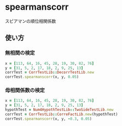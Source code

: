 spearmanscorr
=============
スピアマンの順位相関係数

## 使い方
### 無相関の検定

```ruby
x = [113, 64, 16, 45, 28, 19, 30, 82, 76]
y = [31, 5, 2, 17, 18, 2, 9, 25, 13]
corrTest = CorrTestLib::DecorrTestLib.new
corrTest.spearmanscorr(x, y, 0.05)
```

### 母相関係数の検定

```ruby
x = [113, 64, 16, 45, 28, 19, 30, 82, 76]
y = [31, 5, 2, 17, 18, 2, 9, 25, 13]
hypothTest = Num4HypothTestLib::TwoSideTestLib.new
corrTest = CorrTestLib::CorreFactLib.new(hypothTest)
corrTest.spearmanscorr(x, y, -0.3, 0.05)
```


